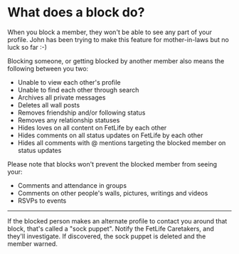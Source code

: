 # What does a block do?

When you block a member, they won't be able to see any part of your profile. John has been trying to make this feature for mother-in-laws but no luck so far :-)

Blocking someone, or getting blocked by another member also means the following between you two:

- Unable to view each other's profile
- Unable to find each other through search
- Archives all private messages
- Deletes all wall posts
- Removes friendship and/or following status
- Removes any relationship statuses
- Hides loves on all content on FetLife by each other
- Hides comments on all status updates on FetLife by each other
- Hides all comments with @ mentions targeting the blocked member on status updates

Please note that blocks won't prevent the blocked member from seeing your:

- Comments and attendance in groups
- Comments on other people's walls, pictures, writings and videos
- RSVPs to events

---

If the blocked person makes an alternate profile to contact you around that block, that's called a "sock puppet". Notify the FetLife Caretakers, and they'll investigate. If discovered, the sock puppet is deleted and the member warned.
